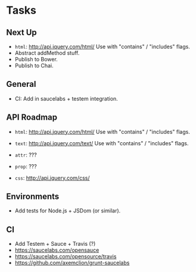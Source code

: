 Tasks
=====

## Next Up

* `html`: http://api.jquery.com/html/ Use with "contains" / "includes" flags.
* Abstract addMethod stuff.
* Publish to Bower.
* Publish to Chai.

## General

* CI: Add in saucelabs + testem integration.

## API Roadmap

* `html`: http://api.jquery.com/html/ Use with "contains" / "includes" flags.

* `text`: http://api.jquery.com/text/ Use with "contains" / "includes" flags.
* `attr`: ???
* `prop`: ???
* `css`: http://api.jquery.com/css/

## Environments

* Add tests for Node.js + JSDom (or similar).

## CI

* Add Testem + Sauce + Travis (?)
* https://saucelabs.com/opensauce
* https://saucelabs.com/opensource/travis
* https://github.com/axemclion/grunt-saucelabs
